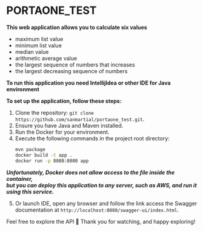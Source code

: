 
# PORTAONE_TEST  
**This web application allows you to calculate six values**
- maximum list value
- minimum list value
- median value
- arithmetic average value
- the largest sequence of numbers that increases
- the largest decreasing sequence of numbers

**To run this application you need IntellijIdea or other IDE for Java environment**

**To set up the application, follow these steps:**

1. Clone the repository: `git clone https://github.com/sanmartial/portaone_test.git`.
2. Ensure you have Java and Maven installed.
3. Run the Docker for your environment.
4. Execute the following commands in the project root directory:
   ```bash
   mvn package
   docker build -t app .
   docker run -p 8088:8080 app
  ***Unfortunately, Docker does not allow access to the file inside the container,   
but you can deploy this application to any server, such as AWS, and run it using this service.*** 

5. Or launch IDE, open any browser and follow the link access the Swagger documentation at 
`http://localhost:8080/swagger-ui/index.html`.  

Feel free to explore the API 🚀
Thank you for watching, and happy exploring!
